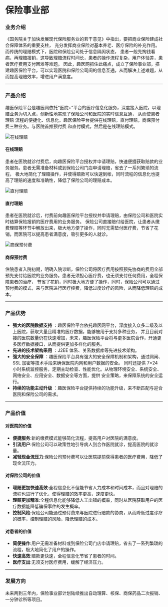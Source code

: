 保险事业部
===
### 业务介绍
《国务院关于加快发展现代保险服务业的若干意见》中指出，要把商业保险建成社 会保障体系的重要支柱，
充分发挥商业保险对基本养老、医疗保险的补充作用。而传统的理赔模式下，医院和保险公司处于信息隔阂状态，
患者一般先掏钱看病，再理赔报销，这导致理赔流程时间长，患者的操作流程复杂，用户体验差，患者医疗费用支付困难等难题。
因此，趣医网抓住此痛点，成立了保险事业部，搭建趣医保险平台，可以实现医院和保险公司间的信息互通，从而解决上述难题，从而提高理赔效率，增进用户满意度。

***
### 产品介绍
趣医保险平台是趣医网依托“医院+”平台的医疗信息化服务，深度接入医院，以理赔业务为切入点，创新性地实现了保险公司和医院的实时信息互通，
从而使患者理赔 流程的便捷化、信息化。趣医保险平台提供在线理赔，直付理赔，商保预付费三种业务。与医院首推预付费 和直付模式，然后是在线理赔模式。

![在线理赔](/img/insurance1.png)
#### 在线理赔
患者在医院就诊付费后，向趣医保险平台授权并申请理赔，快速便捷获取赔款的业务服务。患者无需准备材料或到保险公司门店申请理赔，省去了一系列繁琐的流程，
极大地简化了理赔操作，并使得赔款可以快速到帐，同时流程的信息化也提高了理赔的速度和准确性，降低了保险公司的理赔成本。

![直付理赔](/img/insurance2.png)
#### 直付理赔
患者在医院就诊后，付费前向趣医保险平台授权并申请理赔，由保险公司和医院实时结算保险报销的医疗费用的业务服务。
保险公司直接赔付给医院，让患者从缴费理赔等环节中解放出来，极大地方便了操作，同时无需垫付医疗费，节省了花销，而医院可以提高患者满意度，吸引更多的人就诊。

![商保预付费](/img/insurance3.png)
#### 商保预付费
住院患者入院初期，明确入院诊断，保险公司将医疗费用按照预先协商的费用全部预先支付给医院的业务服务。患者无须担心医疗费，也无须支付任何费用，全程保障患者的治疗，
节省了花销，同时极大地方便了操作，同时，保险公司可以通过预付费的模式，来与医院进行医疗控费，降低过度诊疗的风险，从而降低理赔的成本。

***
### 产品优势
* **强大的医院数据支持**
：趣医保险平台依托趣医网平台，深度接入众多二级及以上医院，获取大量且精准的医疗数据，能够被用于支持多种业务，
并且目前对接的医院数量仍在快速增加，未来，趣医保险平台将与更多医院合作，开通更多医疗数据接口，从而提供更加多样化的服务。
* **先进的技术架构采用**
：J2EE 体系、关系数据库等先进技术架构。
* **强大的安全保障**
：趣医保险平台具有强大的安全保障机制和架构，通过网闸、SSL 加密等技术手段来确保医院内网和用户数据的安全。
同时还提供 7×24 小时系统监控服务，定期主动检查、性能优化。从物理环境安全、系统安全、网络安全、应用安全、数据安全等方面，提供 安全策略，来保障系统的安全运行。
* **持续的功能主动升级**
：趣医保险平台提供持续的功能升级，来不断匹配与迎合医院和保险公司的需求。

***
### 产品价值
#### 对医院的价值
* **便捷服务**:新的缴费模式能够简化流程，提高用户对医院的满意度。
* **引流用户**:保险公司可以政策性地引导病人到合作医院就诊，提高医院的就诊量。
* **减轻现金流压力**:保险公司预付费可以让医院提前获得患者的医疗费用，降低了现金流压力。
#### 对保险公司的价值
* **理赔更加快速高效**:全程信息化不但能节省人力成本和时间成本，而且对理赔的流程也进行了优化，使得理赔的效率更高，速度更快。
* **理赔更加精准**:全程信息化能够降低人工出错的概率，同时从医院获取用户的医疗数据能降低骗保事件的发生概率。
* **控制风险**:保险公司能通过预付费来与医院进行赔款的协商，从而降低过度诊疗的概率，控制理赔的风险，降低理赔的成本。
#### 对患者的价值
* **简便操作**:用户无需准备材料或到保险公司门店申请理赔，省去了一系列繁琐的流程，极大地简化了用户的操作。
* **快速高效**:赔款更快速，全程信息化节省了患者的时间。
* **医疗支出**:无须支付医疗费用，缓解了经济压力。

***
### 发展方向
未来两到三年内，保险事业部计划陆续推出自动理算、核保、商保药品二次报销、一分钟诊所等项目。